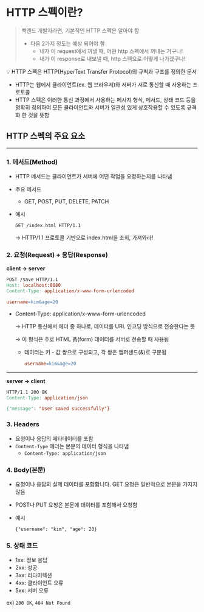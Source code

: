 # HTTP 스펙이란?

> 백엔드 개발자라면, 기본적인 HTTP 스펙은 알아야 함 </br>
> - 다음 2가지 정도는 예상 되어야 함
>   - 내가 이 request에서 꺼낼 때, 어떤 http 스펙에서 꺼내는 거구나!
>   - 내가 이 response로 내보낼 때, http 스펙으로 어떻게 나가겠구나!



<aside>
💡 HTTP 스펙은 HTTP(HyperText Transfer Protocol)의 규칙과 구조를 정의한 문서
</aside>

- HTTP는 웹에서 클라이언트(ex. 웹 브라우저)와 서버가 서로 통신할 때 사용하는 프로토콜
- HTTP 스펙은 이러한 통신 과정에서 사용하는 메시지 형식, 메서드, 상태 코드 등을 명확히 정의하여 모든 클라이언트와 서버가 일관성 있게 상호작용할 수 있도록 규격화 한 것을 뜻함

## HTTP 스펙의 주요 요소

---

### 1. 메서드(Method)

- HTTP 메서드는 클라이언트가 서버에 어떤 작업을 요청하는지를 나타냄
- 주요 메서드
    - GET, POST, PUT, DELETE, PATCH
- 예시

  `GET /index.html HTTP/1.1`

  → HTTP/1.1 프로토콜 기반으로 index.html을 조회, 가져와라!


### 2. 요청(Request) + 응답(Response)

**client → server**

```makefile
POST /save HTTP/1.1
Host: localhost:8080
Content-Type: application/x-www-form-urlencoded

username=kim&age=20
```

- Content-Type: application/x-www-form-urlencoded

  → HTTP 통신에서 헤더 중 하나로, 데이터를 URL 인코딩 방식으로 전송한다는 뜻

  → 이 형식은 주로 HTML 폼(form) 데이터를 서버로 전송할 때 사용됨

    - 데이터는 키 - 값 쌍으로 구성되고, 각 쌍은 앰퍼샌드(&)로 구분됨

        ```makefile
        username=kim&age=20
        ```


---

**server → client**

```makefile
HTTP/1.1 200 OK
Content-Type: application/json

{"message": "User saved successfully"}
```

### 3. Headers

- 요청이나 응답의 메타데이터를 포함
- `Content-Type` 헤더는 본문의 데이터 형식을 나타냄
    - `Content-Type: application/json`

### 4. Body(본문)

- 요청이나 응답의 실제 데이터를 포함합니다. GET 요청은 일반적으로 본문을 가지지 않음
- POST나 PUT 요청은 본문에 데이터를 포함해서 요청함
- 예시

  `{"username": "kim", "age": 20}`


### 5. 상태 코드

- 1xx: 정보 응답
- 2xx: 성공
- 3xx: 리다이렉션
- 4xx: 클라이언트 오류
- 5xx: 서버 오류

ex) `200 OK`, `404 Not Found`
